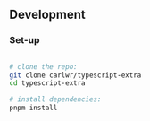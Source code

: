 ## Development

### Set-up

```bash

# clone the repo:
git clone carlwr/typescript-extra
cd typescript-extra

# install dependencies:
pnpm install

```
